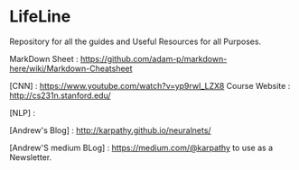# LifeLine
Repository for all the guides and Useful Resources for all Purposes.

MarkDown Sheet : https://github.com/adam-p/markdown-here/wiki/Markdown-Cheatsheet


[CNN] : https://www.youtube.com/watch?v=yp9rwI_LZX8
Course Website : http://cs231n.stanford.edu/


[NLP] : 
      
[Andrew's Blog] : http://karpathy.github.io/neuralnets/



[Andrew'S medium BLog] : https://medium.com/@karpathy to use as a Newsletter.

